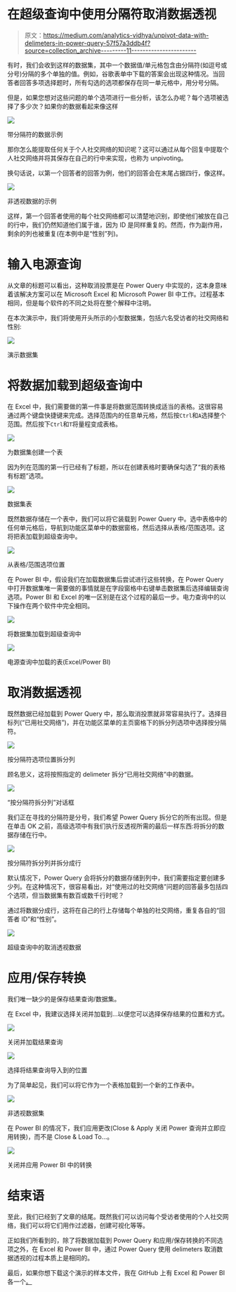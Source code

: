 # 在超级查询中使用分隔符取消数据透视

> 原文：<https://medium.com/analytics-vidhya/unpivot-data-with-delimeters-in-power-query-57f57a3ddb4f?source=collection_archive---------11----------------------->

有时，我们会收到这样的数据集，其中一个数据值/单元格包含由分隔符(如逗号或分号)分隔的多个单独的值。例如，谷歌表单中下载的答案会出现这种情况。当回答者回答多项选择题时，所有勾选的选项都保存在同一单元格中，用分号分隔。

但是，如果您想对这些问题的单个选项进行一些分析，该怎么办呢？每个选项被选择了多少次？如果你的数据看起来像这样

![](img/d03c78a2ecd177a06225c970e5ec4acd.png)

带分隔符的数据示例

那你怎么能提取任何关于个人社交网络的知识呢？这可以通过从每个回复中提取个人社交网络并将其保存在自己的行中来实现，也称为 unpivoting。

换句话说，以第一个回答者的回答为例，他们的回答会在末尾占据四行，像这样。

![](img/9e42fd93dad8a186e2dcd543ca3f417c.png)

非透视数据的示例

这样，第一个回答者使用的每个社交网络都可以清楚地识别，即使他们被放在自己的行中，我们仍然知道他们属于谁，因为 ID 是同样重复的。然而，作为副作用，剩余的列也被重复(在本例中是“性别”列)。

# 输入电源查询

从文章的标题可以看出，这种取消投票是在 Power Query 中实现的，这本身意味着该解决方案可以在 Microsoft Excel 和 Microsoft Power BI 中工作。过程基本相同，但是每个软件的不同之处将在整个解释中注明。

在本次演示中，我们将使用开头所示的小型数据集，包括六名受访者的社交网络和性别:

![](img/d03c78a2ecd177a06225c970e5ec4acd.png)

演示数据集

# 将数据加载到超级查询中

在 Excel 中，我们需要做的第一件事是将数据范围转换成适当的表格。这很容易通过两个键盘快捷键来完成。选择范围内的任意单元格，然后按`Ctrl`和`A`选择整个范围。然后按下`Ctrl`和`T`将量程变成表格。

![](img/bcabdba6b2a824331dd0d5664fb4cb3a.png)

为数据集创建一个表

因为列在范围的第一行已经有了标题，所以在创建表格时要确保勾选了“我的表格有标题”选项。

![](img/419dc57615f2920cfd8079b0380475ff.png)

数据集表

既然数据存储在一个表中，我们可以将它装载到 Power Query 中。选中表格中的任何单元格后，导航到功能区菜单中的数据窗格，然后选择从表格/范围选项。这将把表加载到超级查询中。

![](img/9e2adb049aeceebde33e6bded4daaa88.png)

从表格/范围选项位置

在 Power BI 中，假设我们在加载数据集后尝试进行这些转换，在 Power Query 中打开数据集唯一需要做的事情就是在字段窗格中右键单击数据集后选择编辑查询选项。Power BI 和 Excel 的唯一区别是在这个过程的最后一步。电力查询中的以下操作在两个软件中完全相同。

![](img/064d8c72fb12b98e77740c02da7a6f10.png)

将数据集加载到超级查询中

![](img/7d5bcc2978e49bd2164c50694d806767.png)

电源查询中加载的表(Excel/Power BI)

# 取消数据透视

既然数据已经加载到 Power Query 中，那么取消投票就非常容易执行了。选择目标列(“已用社交网络”)，并在功能区菜单的主页窗格下的拆分列选项中选择按分隔符。

![](img/18801b4fb98c60ab1bdc463da94e4404.png)

按分隔符选项位置拆分列

顾名思义，这将按照指定的 delimeter 拆分“已用社交网络”中的数据。

![](img/627101d9a33a275a5e6bc7516442daa2.png)

“按分隔符拆分列”对话框

我们正在寻找的分隔符是分号，我们希望 Power Query 拆分它的所有出现。但是在单击 OK 之前，高级选项中有我们执行反透视所需的最后一样东西:将拆分的数据存储在行中。

![](img/130d7dfd3223bbea1ae71352568f1b54.png)

按分隔符拆分列并拆分成行

默认情况下，Power Query 会将拆分的数据存储到列中，我们需要指定要创建多少列。在这种情况下，很容易看出，对“使用过的社交网络”问题的回答最多包括四个选项，但当数据集有数百或数千行时呢？

通过将数据分成行，这将在自己的行上存储每个单独的社交网络，重复各自的“回答者 ID”和“性别”。

![](img/61e812201a1d1aa3b59bcdf6787819f4.png)

超级查询中的取消透视数据

# 应用/保存转换

我们唯一缺少的是保存结果查询/数据集。

在 Excel 中，我建议选择关闭并加载到…以便您可以选择保存结果的位置和方式。

![](img/b9d55e43fa3f0173c96af0ec2195ef0e.png)

关闭并加载结果查询

![](img/94beb9e958d13ce653313d975be44409.png)

选择将结果查询导入到的位置

为了简单起见，我们可以将它作为一个表格加载到一个新的工作表中。

![](img/56382dd8f87b40bad45629f5221c9969.png)

非透视数据集

在 Power BI 的情况下，我们应用更改(Close & Apply 关闭 Power 查询并立即应用转换)，而不是 Close & Load To…。

![](img/eec8e245d18fcd990ff72b626e02fd5d.png)

关闭并应用 Power BI 中的转换

# 结束语

至此，我们已经到了文章的结尾。既然我们可以访问每个受访者使用的个人社交网络，我们可以将它们用作过滤器，创建可视化等等。

正如我们所看到的，除了将数据加载到 Power Query 和应用/保存转换的不同选项之外，在 Excel 和 Power BI 中，通过 Power Query 使用 delimeters 取消数据透视的过程本质上是相同的。

最后，如果你想下载这个演示的样本文件，我在 GitHub 上有 Excel 和 Power BI 各一个[。](https://github.com/Ze1598/medium-articles/tree/master/Unpivot%20data%20with%20delimeters%20in%20Power%C2%A0Query)